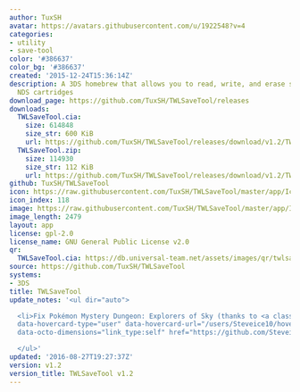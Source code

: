 ```yaml
---
author: TuxSH
avatar: https://avatars.githubusercontent.com/u/1922548?v=4
categories:
- utility
- save-tool
color: '#386637'
color_bg: '#386637'
created: '2015-12-24T15:36:14Z'
description: A 3DS homebrew that allows you to read, write, and erase save files from
  NDS cartridges
download_page: https://github.com/TuxSH/TWLSaveTool/releases
downloads:
  TWLSaveTool.cia:
    size: 614848
    size_str: 600 KiB
    url: https://github.com/TuxSH/TWLSaveTool/releases/download/v1.2/TWLSaveTool.cia
  TWLSaveTool.zip:
    size: 114930
    size_str: 112 KiB
    url: https://github.com/TuxSH/TWLSaveTool/releases/download/v1.2/TWLSaveTool.zip
github: TuxSH/TWLSaveTool
icon: https://raw.githubusercontent.com/TuxSH/TWLSaveTool/master/app/IconLarge.png
icon_index: 118
image: https://raw.githubusercontent.com/TuxSH/TWLSaveTool/master/app/IconLarge.png
image_length: 2479
layout: app
license: gpl-2.0
license_name: GNU General Public License v2.0
qr:
  TWLSaveTool.cia: https://db.universal-team.net/assets/images/qr/twlsavetool-cia.png
source: https://github.com/TuxSH/TWLSaveTool
systems:
- 3DS
title: TWLSaveTool
update_notes: '<ul dir="auto">

  <li>Fix Pokémon Mystery Dungeon: Explorers of Sky (thanks to <a class="user-mention"
  data-hovercard-type="user" data-hovercard-url="/users/Steveice10/hovercard" data-octo-click="hovercard-link-click"
  data-octo-dimensions="link_type:self" href="https://github.com/Steveice10">@Steveice10</a>)</li>

  </ul>'
updated: '2016-08-27T19:27:37Z'
version: v1.2
version_title: TWLSaveTool v1.2
---
```

